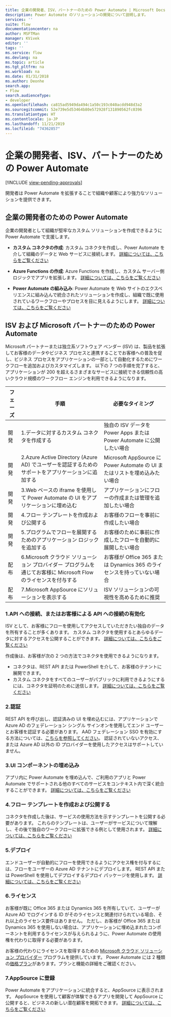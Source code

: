 ```yaml
---
title: 企業の開発者、ISV、パートナーのための Power Automate | Microsoft Docs
description: Power Automate のソリューションの開発について説明します。
services: ''
suite: flow
documentationcenter: na
author: MSFTMan
manager: KVivek
editor: ''
tags: ''
ms.service: flow
ms.devlang: na
ms.topic: article
ms.tgt_pltfrm: na
ms.workload: na
ms.date: 01/31/2018
ms.author: Deonhe
search.app:
- Flow
search.audienceType:
- developer
ms.openlocfilehash: ca815ad5949da494c1a50c193c040acdd948d3a2
ms.sourcegitcommit: 52e739e5d53464b80e572928f131890562fc0396
ms.translationtype: HT
ms.contentlocale: ja-JP
ms.lasthandoff: 11/21/2019
ms.locfileid: "74362857"
---
```

# <a name="power-automate-for-enterprise-developers-isvs-and-partners"></a>企業の開発者、ISV、パートナーのための Power Automate
[!INCLUDE [view-pending-approvals](../includes/cc-rebrand.md)]

開発者は Power Automate を拡張することで組織や顧客により強力なソリューションを提供できます。

## <a name="power-automate-for-enterprise-developers"></a>企業の開発者のための Power Automate

企業の開発者として組織が堅牢なカスタム ソリューションを作成できるように Power Automate で支援します。

- **カスタム コネクタの作成**: カスタム コネクタを作成し、Power Automate を介して組織のデータと Web サービスに接続します。 [詳細については、こちらをご覧ください](https://docs.microsoft.com/connectors/custom-connectors/)

- **Azure Functions の作成**: Azure Functions を作成し、カスタム サーバー側ロジックでアプリを拡張します。 [詳細については、こちらをご覧ください](/azure/azure-functions/app-service-export-api-to-powerapps-and-flow)

- **Power Automate の組み込み**: Power Automate を Web サイトのエクスペリエンスに組み込んで統合されたソリューションを作成し、組織で既に使用されているワークフローやプロセスを目に見えるようにします。 [詳細については、こちらをご覧ください](embed-flow-dev.md)

## <a name="power-automate-for-isvs-and-microsoft-partners"></a>ISV および Microsoft パートナーのための Power Automate

Microsoft パートナーまたは独立系ソフトウェア ベンダー (ISV) は、製品を拡張してお客様のデータやビジネス プロセスと連携することでお客様への普及を促し、ビジネス プロセスをアプリケーションの一部として自動化するためにワークフローを追加およびカスタマイズします。 以下の 7 つの手順を完了すると、アプリケーションが 200 を超えるさまざまなサービスに接続できる信頼性の高いクラウド規模のワークフロー エンジンを利用できるようになります。

| フェーズ | 手順 | 必要なタイミング |
| --- | --- | --- |
| 開発 | 1.データに対するカスタム コネクタを作成する | 独自の ISV データを Power Apps または Power Automate に公開したい場合 |
| 開発 | 2.Azure Active Directory (Azure AD) でユーザーを認証するためのサポートをアプリケーションに追加する | Microsoft AppSource に Power Automate の UI またはリストを埋め込みたい場合 | 
| 開発 | 3.Web ベースの iframe を使用して Power Automate の UI をアプリケーションに埋め込む | アプリケーションにフローの作成または管理を追加したい場合 | 
| 開発 | 4.フロー テンプレートを作成および公開する | お客様のフローを事前に作成したい場合 | 
| 開発 | 5.プログラムでフローを展開するためのアプリケーション ロジックを追加する | お客様のために事前に作成したフローを自動的に展開したい場合 | 
| 配布 | 6.Microsoft クラウド ソリューション プロバイダー プログラムを通じてお客様に Microsoft Flow のライセンスを付与する | お客様が Office 365 または Dynamics 365 のライセンスを持っていない場合 |
| 配布 | 7.Microsoft AppSource にソリューションを表示する | ISV ソリューションの可視性を高めるために推奨 |

### <a name="1-connecting-to-your-apis-or-enabling-customers-to-connect-to-your-apis"></a>1.API への接続、またはお客様による API への接続の有効化

ISV として、お客様にフローを使用してアクセスしていただきたい独自のデータを所有することが多くあります。 カスタム コネクタを使用するとあらゆるデータに対するアクセスを公開することができます。 [詳細については、こちらをご覧ください](https://docs.microsoft.com/connectors/custom-connectors/)

作成後は、お客様が次の 2 つの方法でコネクタを使用できるようになります。
- コネクタは、REST API または PowerShell を介して、お客様のテナントに展開できます。
- カスタム コネクタをすべてのユーザーがパブリックに利用できるようにするには、コネクタを証明のために送信します。 [詳細については、こちらをご覧ください](https://docs.microsoft.com/connectors/custom-connectors/submit-certification)

### <a name="2-authentication"></a>2.認証 

REST API を呼び出し、認証済みの UI を埋め込むには、アプリケーションで Azure AD のフェデレーション シングル サインオンを使用してエンド ユーザーとお客様を認証する必要があります。 AAD フェデレーション SSO を有効にする方法については、[こちらを参照してください](https://identity.microsoft.com/)。 認証されていないアクセス、または Azure AD 以外の ID プロバイダーを使用したアクセスはサポートしていません。 

### <a name="3-embedding-ui-components"></a>3.UI コンポーネントの埋め込み

アプリ内に Power Automate を埋め込んで、ご利用のアプリと Power Automate でサポートされる他のすべてのサービスをコンテキスト内で深く統合することができます。 [詳細については、こちらをご覧ください](embed-flow-dev.md)

### <a name="4-create-and-publish-flow-templates"></a>4.フロー テンプレートを作成および公開する

コネクタを作成した後は、サービスの使用方法を示すテンプレートを公開する必要があります。 これらのテンプレートは、ユーザーがサービスについて理解し、その後で独自のワークフローに拡張できる例として使用されます。 [詳細については、こちらをご覧ください](../publish-a-template.md)

### <a name="5-deployment"></a>5.デプロイ

エンドユーザーが自動的にフローを使用できるようにアクセス権を付与するには、フローをユーザーの Azure AD テナントにデプロイします。 REST API または PowerShell を使用してデプロイするデプロイ パッケージを使用します。 [詳細については、こちらをご覧ください](https://docs.microsoft.com/powerapps/export-import-packages)

### <a name="6-licensing"></a>6.ライセンス

お客様が既に Office 365 または Dynamics 365 を所有していて、ユーザーが Azure AD でログインする ID がそのライセンスと関連付けられている場合、それ以上のライセンス要件はありません。 ただし、お客様が Office 365 または Dynamics 365 を使用しない場合は、アプリケーションに埋め込まれたコンポーネントを利用するライセンスが与えられるように、Power Automate の使用権を代わりに取得する必要があります。

お客様の代わりにライセンスを取得するための [Microsoft クラウド ソリューション プロバイダー](https://partner.microsoft.com/cloud-solution-provider) プログラムを提供しています。 Power Automate には 2 種類の[価格プラン](https://flow.microsoft.com/pricing/)があります。プランと機能の詳細をご確認ください。

### <a name="7-list-on-appsource"></a>7.AppSource に登録

Power Automate をアプリケーションに統合すると、AppSource に表示されます。 AppSource を使用して顧客が体験できるアプリを開発して AppSource に公開すると、ビジネスの新しい潜在顧客を開拓できます。 [詳細については、こちらをご覧ください](dev-appsource-test-drive.md)

